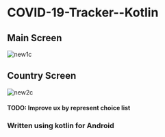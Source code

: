 # COVID-19-Tracker--Kotlin

## Main Screen 

![new1c](https://user-images.githubusercontent.com/44434337/79865820-75c75000-83e4-11ea-8fa8-105de937dea9.png)

## Country Screen


![new2c](https://user-images.githubusercontent.com/44434337/79865853-84ae0280-83e4-11ea-89f6-e1acf7bf54e2.png)


#### TODO: Improve ux by represent choice list

### Written using kotlin for Android
